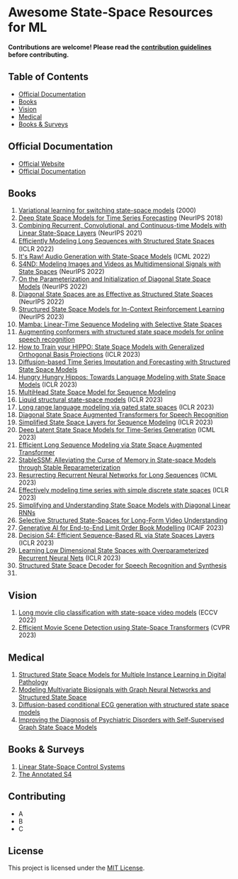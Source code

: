 # Awesome State-Space Resources for ML

**Contributions are welcome! Please read the [contribution guidelines](#contributing) before contributing.**

## Table of Contents

- [Official Documentation](#official-documentation)
- [Books](#books)
- [Vision](#vision)
- [Medical](#medical)
- [Books & Surveys](#booksnsurveys)

## Official Documentation

- [Official Website](https://example.com)
- [Official Documentation](https://example.com/docs)

## Books
1. [Variational learning for switching state-space models](https://www.cs.toronto.edu/~hinton/absps/switch.pdf) (2000)
2. [Deep State Space Models for Time Series Forecasting](https://proceedings.neurips.cc/paper_files/paper/2018/file/5cf68969fb67aa6082363a6d4e6468e2-Paper.pdf) (NeurIPS 2018)
3. [Combining Recurrent, Convolutional, and Continuous-time Models with Linear State-Space Layers](https://arxiv.org/abs/2110.13985) (NeurIPS 2021)
4. [Eﬃciently Modeling Long Sequences with Structured State Spaces](https://arxiv.org/abs/2110.13985) (ICLR 2022)
5. [It's Raw! Audio Generation with State-Space Models](https://arxiv.org/abs/2202.09729) (ICML 2022)
6. [S4ND: Modeling Images and Videos as Multidimensional Signals with State Spaces](https://arxiv.org/abs/2210.06583) (NeurIPS 2022)
7. [On the Parameterization and Initialization of Diagonal State Space Models](https://arxiv.org/abs/2206.11893) (NeurIPS 2022)
8. [Diagonal State Spaces are as Effective as Structured State Spaces](https://arxiv.org/abs/2203.14343) (NeurIPS 2022)
9. [Structured State Space Models for In-Context Reinforcement Learning](https://arxiv.org/pdf/2303.03982.pdf) (NeurIPS 2023)
10. [Mamba: Linear-Time Sequence Modeling with Selective State Spaces](https://arxiv.org/abs/2312.00752)
11. [Augmenting conformers with structured state space models for online speech recognition](https://arxiv.org/abs/2309.08551)
12. [How to Train your HIPPO: State Space Models with Generalized Orthogonal Basis Projections](https://arxiv.org/abs/2206.12037) (ICLR 2023)
13. [Diffusion-based Time Series Imputation and Forecasting with Structured State Space Models](https://arxiv.org/abs/2208.09399)
14. [Hungry Hungry Hippos: Towards Language Modeling with State Space Models](https://arxiv.org/abs/2212.14052) (ICLR 2023)
15. [MultiHead State Space Model for Sequence Modeling](https://arxiv.org/abs/2305.12498)
16. [Liquid structural state-space models](https://arxiv.org/pdf/2209.12951.pdf) (ICLR 2023)
17. [Long range language modeling via gated state spaces](https://arxiv.org/abs/2206.13947) (ICLR 2023)
18. [Diagonal State Space Augmented Transformers for Speech Recognition](https://arxiv.org/abs/2302.14120)
19. [Simplified State Space Layers for Sequence Modeling](https://arxiv.org/abs/2208.04933) (ICLR 2023)
20. [Deep Latent State Space Models for Time-Series Generation](https://arxiv.org/abs/2212.12749) (ICML 2023)
21. [Efficient Long Sequence Modeling via State Space Augmented Transformer](https://arxiv.org/abs/2212.08136)
22. [StableSSM: Alleviating the Curse of Memory in State-space Models through Stable Reparameterization](https://arxiv.org/abs/2311.14495)
23. [Resurrecting Recurrent Neural Networks for Long Sequences](https://arxiv.org/abs/2303.06349) (ICML 2023)
24. [Effectively modeling time series with simple discrete state spaces](https://arxiv.org/abs/2303.09489) (ICLR 2023)
25. [Simplifying and Understanding State Space Models with Diagonal Linear RNNs](https://arxiv.org/pdf/2212.00768.pdf)
26. [Selective Structured State-Spaces for Long-Form Video Understanding](https://arxiv.org/abs/2303.14526)
27. [Generative AI for End-to-End Limit Order Book Modelling](https://arxiv.org/abs/2309.00638) (ICAIF 2023)
28. [Decision S4: Efficient Sequence-Based RL via State Spaces Layers](https://arxiv.org/abs/2306.05167) (ICLR 2023)
29. [Learning Low Dimensional State Spaces with Overparameterized Recurrent Neural Nets](https://arxiv.org/abs/2210.14064) (ICLR 2023)
30. [Structured State Space Decoder for Speech Recognition and Synthesis](https://arxiv.org/abs/2210.17098)
31. 

## Vision
1. [Long movie clip classification with state-space video models](https://arxiv.org/abs/2204.01692) (ECCV 2022)
2. [Efficient Movie Scene Detection using State-Space Transformers](https://arxiv.org/abs/2212.14427) (CVPR 2023)

## Medical
1. [Structured State Space Models for Multiple Instance Learning in Digital Pathology](https://arxiv.org/abs/2306.15789)
2. [Modeling Multivariate Biosignals with Graph Neural Networks and Structured State Space](https://arxiv.org/abs/2211.11176)
3. [Diffusion-based conditional ECG generation with structured state space models](https://arxiv.org/abs/2301.08227)
4. [Improving the Diagnosis of Psychiatric Disorders with Self-Supervised Graph State Space Models](https://arxiv.org/pdf/2206.03331.pdf)

## Books & Surveys
1. [Linear State-Space Control Systems](https://onlinelibrary.wiley.com/doi/book/10.1002/9780470117873)
2. [The Annotated S4](https://srush.github.io/annotated-s4/)

## Contributing

- A
- B
- C

## License

This project is licensed under the [MIT License](LICENSE).
